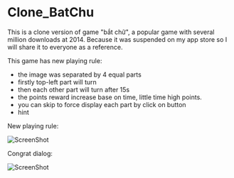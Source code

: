 # Clone_BatChu

This is a clone version of game "bắt chữ", a popular game with several million downloads at 2014. Because it was suspended on my app store so I will share it to everyone as a reference.

This game has new playing rule:
 - the image was separated by 4 equal parts
 - firstly top-left part will turn
 - then each other part will turn after 15s
 - the points reward increase base on time, little time high points.
 - you can skip to force display each part by click on button
 - hint 

New playing rule:

![ScreenShot](https://cloud.githubusercontent.com/assets/13033746/13116933/76e42f9c-d5d0-11e5-8d42-0a1564e64ff0.png)

Congrat dialog:

![ScreenShot](https://cloud.githubusercontent.com/assets/13033746/13116972/a40849e0-d5d0-11e5-8ac1-809fe6f084e8.png)


